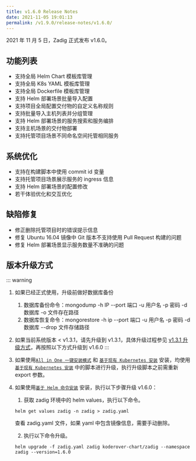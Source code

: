 ```yaml
---
title: v1.6.0 Release Notes
date: 2021-11-05 19:01:13
permalink: /v1.9.0/release-notes/v1.6.0/
---
```

2021 年 11 月 5 日，Zadig 正式发布 v1.6.0。

## 功能列表
- 支持全局 Helm Chart 模板库管理
- 支持全局  K8s YAML 模板库管理
- 支持全局 Dockerfile 模板库管理
- 支持 Helm 部署场景批量导入配置
- 支持项目全局配置交付物的自定义名称规则
- 支持批量导入主机列表并分组管理
- 支持 Helm 部署场景的服务搜索和服务编排
- 支持主机场景的交付物部署 
- 支持托管项目场景不同命名空间托管相同服务 

## 系统优化
- 支持在构建脚本中使用 commit id 变量
- 支持托管项目场景展示服务的 ingress 信息
- 支持 Helm 部署场景的配置修改 
- 若干体验优化和交互优化

## 缺陷修复
- 修正删除托管项目时的错误提示信息
- 修复 Ubuntu 16.04 镜像中 Git 版本不支持使用 Pull Request 构建的问题
- 修复 Helm 部署场景显示服务数量不准确的问题

## 版本升级方式

::: warning

1. 如果已经正式使用，升级前做好数据库备份
    1. 数据库备份命令：mongodump -h IP --port 端口 -u 用户名 -p 密码 -d 数据库 -o 文件存在路径
    2. 数据库恢复命令：mongorestore -h ip --port 端口 -u 用户名 -p 密码 -d 数据库 --drop 文件存储路径
2. 如果当前系统版本 < v1.3.1，请先升级到 v1.3.1，具体升级过程参见 [v1.3.1 升级方式](/v1.6.0/release-notes/v1.3.1/)，再按照以下方式升级到 v1.6.0
:::

1. 如果使用[`All in One 一键安装模式`](/v1.6.0/install/all-in-one/) 和 [`基于现有 Kubernetes 安装`](/v1.6.0/install/install-on-k8s/) 安装，均使用 [`基于现有 Kubernetes 安装`](/v1.6.0/install/install-on-k8s/) 中的脚本进行升级，执行升级脚本之前需重新 export 参数。

2. 如果使用[`基于 Helm 命令安装`](/v1.6.0/install/helm-deploy/) 安装，执行以下步骤升级 v1.6.0：
    
    1. 获取 zadig 环境中的 helm values，执行以下命令。

    ```
    helm get values zadig -n zadig > zadig.yaml
    ```

    查看 zadig.yaml 文件，如果 yaml 中包含镜像信息，需要手动删除。
    
    2. 执行以下命令升级。
    
    ```
    helm upgrade -f zadig.yaml zadig koderover-chart/zadig --namespace zadig --version=1.6.0
    ```
